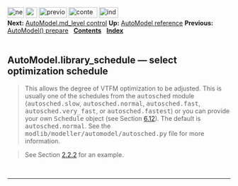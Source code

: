 <!DOCTYPE html PUBLIC "-//W3C//DTD HTML 4.0 Transitional//EN">
<!--Converted with LaTeX2HTML 2018.2 (Released May 16, 2018) -->
<html><head>
<title>AutoModel.library_schedule — select optimization schedule</title>
<meta name="description" content="AutoModel.library_schedule — select optimization schedule">
<meta name="keywords" content="manual">
<meta name="resource-type" content="document">
<meta name="distribution" content="global">

<meta http-equiv="Content-Type" content="text/html; charset=UTF-8">
<meta name="Generator" content="LaTeX2HTML v2018.2">
<meta http-equiv="Content-Style-Type" content="text/css">

<link rel="STYLESHEET" href="AutoModel.library_schedule%20%E2%80%94%20select%20optimization%20schedule_files/manual.css">
<link rel="STYLESHEET" href="AutoModel.library_schedule%20%E2%80%94%20select%20optimization%20schedule_files/pygments.css">

<link rel="next" href="https://salilab.org/modeller/manual/node46.html">
<link rel="previous" href="https://salilab.org/modeller/manual/node44.html">
<link rel="up" href="https://salilab.org/modeller/manual/node43.html">
<link rel="next" href="https://salilab.org/modeller/manual/node46.html">
</head>

<body>

<div class="navigation"><!--Navigation Panel-->
<a name="tex2html2155" href="https://salilab.org/modeller/manual/node46.html">
<img width="37" height="24" align="BOTTOM" border="0" alt="next" src="AutoModel.library_schedule%20%E2%80%94%20select%20optimization%20schedule_files/next.png"></a> 
<a name="tex2html2149" href="https://salilab.org/modeller/manual/node43.html">
<img width="26" height="24" align="BOTTOM" border="0" alt="up" src="AutoModel.library_schedule%20%E2%80%94%20select%20optimization%20schedule_files/up.png"></a> 
<a name="tex2html2143" href="https://salilab.org/modeller/manual/node44.html">
<img width="63" height="24" align="BOTTOM" border="0" alt="previous" src="AutoModel.library_schedule%20%E2%80%94%20select%20optimization%20schedule_files/prev.png"></a> 
<a name="tex2html2151" href="https://salilab.org/modeller/manual/node1.html">
<img width="65" height="24" align="BOTTOM" border="0" alt="contents" src="AutoModel.library_schedule%20%E2%80%94%20select%20optimization%20schedule_files/contents.png"></a> 
<a name="tex2html2153" href="https://salilab.org/modeller/manual/node518.html">
<img width="43" height="24" align="BOTTOM" border="0" alt="index" src="AutoModel.library_schedule%20%E2%80%94%20select%20optimization%20schedule_files/index.png"></a> 
<br>
<b> Next:</b> <a name="tex2html2156" href="https://salilab.org/modeller/manual/node46.html">AutoModel.md_level   control</a>
<b> Up:</b> <a name="tex2html2150" href="https://salilab.org/modeller/manual/node43.html">AutoModel reference</a>
<b> Previous:</b> <a name="tex2html2144" href="https://salilab.org/modeller/manual/node44.html">AutoModel()   prepare</a>
 &nbsp; <b>  <a name="tex2html2152" href="https://salilab.org/modeller/manual/node1.html">Contents</a></b> 
 &nbsp; <b>  <a name="tex2html2154" href="https://salilab.org/modeller/manual/node518.html">Index</a></b> 
<br>
<br></div>
<!--End of Navigation Panel-->

<h2><a name="SECTION00912000000000000000">
AutoModel.library_schedule — select optimization schedule</a>
</h2> <a name="6060"></a><a name="MEMB:AutoModel.libraryschedule"></a><blockquote>
This allows the degree of VTFM optimization to be adjusted.
This is usually one of the schedules from the <tt>autosched</tt> module
(<tt>autosched.slow</tt>, <tt>autosched.normal</tt>, <tt>autosched.fast</tt>,
<tt>autosched.very_fast</tt>, or <tt>autosched.fastest</tt>) or you can provide your
own <tt>Schedule</tt> object (see Section&nbsp;<a href="https://salilab.org/modeller/manual/node276.html#SECTION:schedule">6.12</a>). The default
is <tt>autosched.normal</tt>.
See the <tt>modlib/modeller/automodel/autosched.py</tt> file for more information.
</blockquote>
<p>
</p><blockquote>See Section&nbsp;<a href="https://salilab.org/modeller/manual/node19.html#SECTION:model-changeopt">2.2.2</a> for an example.
                             
</blockquote>

<p>
<br></p><hr>



</body></html>